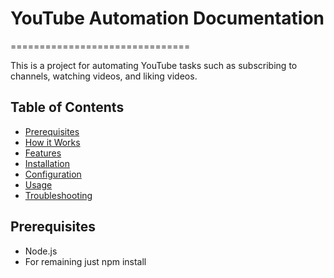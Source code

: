 # YouTube Automation Documentation

===============================

This is a project for automating YouTube tasks such as subscribing to channels, watching videos, and liking videos.

## Table of Contents

- [Prerequisites](#Prerequisites)
- [How it Works](#how-it-works)
- [Features](#features)
- [Installation](#installation)
- [Configuration](#configuration)
- [Usage](#usage)
- [Troubleshooting](#troubleshooting)

## Prerequisites

- Node.js
- For remaining just npm install
